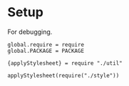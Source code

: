 Setup
=====

For debugging.

    global.require = require
    global.PACKAGE = PACKAGE

    {applyStylesheet} = require "./util"

    applyStylesheet(require("./style"))
